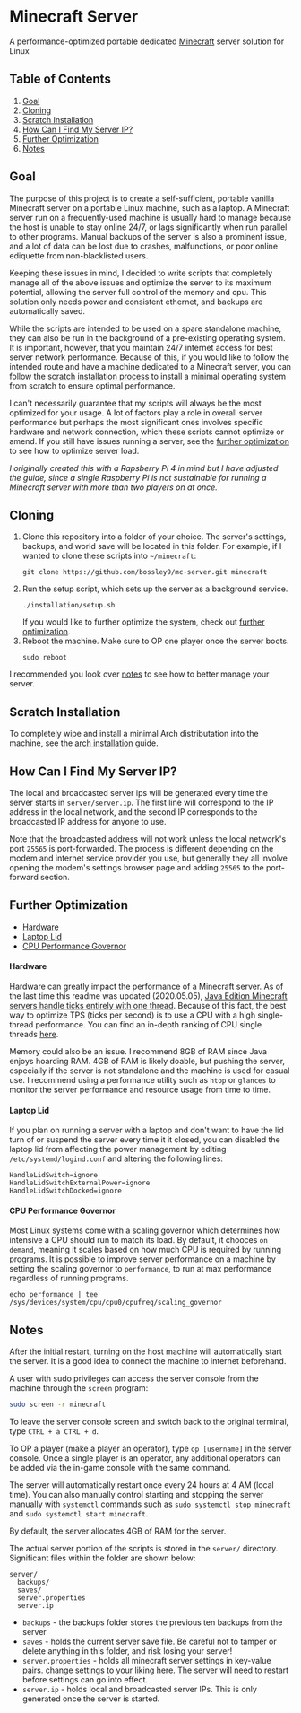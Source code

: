 # Minecraft Server
A performance-optimized portable dedicated [Minecraft](https://www.minecraft.net/) server solution for Linux

## Table of Contents
1. [Goal](#goal)
2. [Cloning](#cloning)
3. [Scratch Installation](#installation)
4. [How Can I Find My Server IP?](#ip)
5. [Further Optimization](#optimization)
6. [Notes](#notes)

## Goal <a name="goal"></a>
The purpose of this project is to create a self-sufficient, portable vanilla Minecraft server on a portable Linux machine, such as a laptop. A Minecraft server run on a frequently-used machine is usually hard to manage because the host is unable to stay online 24/7, or lags significantly when run parallel to other programs. Manual backups of the server is also a prominent issue, and a lot of data can be lost due to crashes, malfunctions, or poor online ediquette from non-blacklisted users.

Keeping these issues in mind, I decided to write scripts that completely manage all of the above issues and optimize the server to its maximum potential, allowing the server full control of the memory and cpu. This solution only needs power and consistent ethernet, and backups are automatically saved.

While the scripts are intended to be used on a spare standalone machine, they can also be run in the background of a pre-existing operating system. It is important, however, that you maintain 24/7 internet access for best server network performance.
Because of this, if you would like to follow the intended route and have a machine dedicated to a Minecraft server, you can follow the [scratch installation process](#installation) to install a minimal operating system from scratch to ensure optimal performance.

I can't necessarily guarantee that my scripts will always be the most optimized for your usage. A lot of factors play a role in overall server performance but perhaps the most significant ones involves specific hardware and network connection, which these scripts cannot optimize or amend. If you still have issues running a server, see the [further optimization](#optimization) to see how to optimize server load. 

_I originally created this with a Rapsberry Pi 4 in mind but I have adjusted the guide, since a single Raspberry Pi is not sustainable for running a Minecraft server with more than two players on at once._

## Cloning <a name="cloning"></a>

1. Clone this repository into a folder of your choice. The server's settings, backups, and world save will be located in this folder. For example, if I wanted to clone these scripts into `~/minecraft`:
    ```
    git clone https://github.com/bossley9/mc-server.git minecraft
    ```
2. Run the setup script, which sets up the server as a background service.
    ```
    ./installation/setup.sh
    ```
    If you would like to further optimize the system, check out [further optimization](#optimization).
3. Reboot the machine. Make sure to OP one player once the server boots.
    ```
    sudo reboot
    ```
I recommended you look over [notes](#notes) to see how to better manage your server.

## Scratch Installation <a name="installation"></a>

To completely wipe and install a minimal Arch distributation into the machine, see the [arch installation](installation/arch.md) guide.

## How Can I Find My Server IP? <a name="ip"></a>

The local and broadcasted server ips will be generated every time the server starts 
in `server/server.ip`. The first line will correspond to the IP address in the local network, and the second IP corresponds to the broadcasted IP address for anyone to use.

Note that the broadcasted address will not work unless the local network's port `25565` is port-forwarded. The process is different depending on the modem and internet service provider you use, but generally they all involve opening the modem's settings browser page and adding `25565` to the port-forward section.

## Further Optimization <a name="optimization"></a>

- [Hardware](#op-hardware)
- [Laptop Lid](#op-lid)
- [CPU Performance Governor](#op-governor)

#### Hardware <a name="op-hardware"></a>

Hardware can greatly impact the performance of a Minecraft server. As of the last time this readme was updated (2020.05.05), [Java Edition Minecraft servers handle ticks entirely with one thread](https://linustechtips.com/main/topic/824264-how-many-cores-does-a-minecraft-server-use-efficiently/). Because of this fact, the best way to optimize TPS (ticks per second) is to use a CPU with a high single-thread performance. You can find an in-depth ranking of CPU single threads [here](https://www.cpubenchmark.net/singleThread.html).

Memory could also be an issue. I recommend 8GB of RAM since Java enjoys hoarding RAM. 4GB of RAM is likely doable, but pushing the server, especially if the server is not standalone and the machine is used for casual use. I recommend using a performance utility such as `htop` or `glances` to monitor the server performance and resource usage from time to time.

#### Laptop Lid <a name="op-lid"></a>

If you plan on running a server with a laptop and don't want to have the lid turn of or suspend the server every time it it closed, you can disabled the laptop lid from affecting the power management by editing `/etc/systemd/logind.conf` and altering the following lines:
```
HandleLidSwitch=ignore
HandleLidSwitchExternalPower=ignore
HandleLidSwitchDocked=ignore
```

#### CPU Performance Governor <a name="op-governor"></a>

Most Linux systems come with a scaling governor which determines how intensive a CPU should run to match its load. By default, it chooces `on demand`, meaning it scales based on how much CPU is required by running programs. It is possible to improve server performance on a machine by setting the scaling governor to `performance`, to run at max performance regardless of running programs.
```
echo performance | tee /sys/devices/system/cpu/cpu0/cpufreq/scaling_governor
```

## Notes <a name="notes"></a>

After the initial restart, turning on the host machine will automatically start 
the server. It is a good idea to connect the machine to internet beforehand.

A user with sudo privileges can access the server console from the machine 
through the `screen` program:
```bash
sudo screen -r minecraft
```
To leave the server console screen and switch back to the original terminal, type `CTRL + a CTRL + d`.

To OP a player (make a player an operator), type `op [username]` in the server console. 
Once a single player is an operator, any additional operators can be added via the 
in-game console with the same command.

The server will automatically restart once every 24 hours at 4 AM (local time).
You can also manually control starting and stopping the server manually with 
`systemctl` commands such as `sudo systemctl stop minecraft` 
and `sudo systemctl start minecraft`.

By default, the server allocates 4GB of RAM for the server.

The actual server portion of the scripts is stored in the `server/` directory.
Significant files within the folder are shown below:
```
server/
  backups/
  saves/
  server.properties
  server.ip
```

- `backups` - the backups folder stores the previous ten backups from the server
- `saves` - holds the current server save file. Be careful not to tamper or 
          delete anything in this folder, and risk losing your server!
- `server.properties` - holds all minecraft server settings in key-value pairs.
          change settings to your liking here. The server will need to restart 
          before settings can go into effect.
- `server.ip` - holds local and broadcasted server IPs. This is only generated 
          once the server is started.
